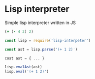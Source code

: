 Lisp interpreter
===

Simple lisp interpreter written in JS

```clojure
(+ (- 4 2) 2)
```

```js
const lisp = require('lisp-interpeter')

const ast = lisp.parse('(+ 1 2)')

cost ast = { ... }

lisp.evalAst(ast)
lisp.eval('(+ 1 2)')
```
